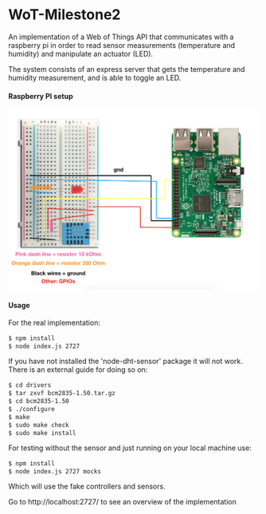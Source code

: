 # WoT-Milestone2
An implementation of a Web of Things API that communicates with a raspberry pi in order to read sensor measurements (temperature and humidity) and manipulate an actuator (LED).

The system consists of an express server that gets the temperature and humidity measurement, and is able to toggle an LED.

#### Raspberry PI setup

![Setup](https://github.com/mkapiczy/WoT-Milestone2/blob/master/img/setup.png)

#### Usage

For the real implementation:
```
$ npm install
$ node index.js 2727
```
If you have not installed the 'node-dht-sensor' package it will not work. There is an external guide for doing so on:
```
$ cd drivers
$ tar zxvf bcm2835-1.50.tar.gz
$ cd bcm2835-1.50
$ ./configure
$ make
$ sudo make check
$ sudo make install
```

For testing without the sensor and just running on your local machine use:
```
$ npm install
$ node index.js 2727 mocks
```
Which will use the fake controllers and sensors.

Go to http://localhost:2727/ to see an overview of the implementation
